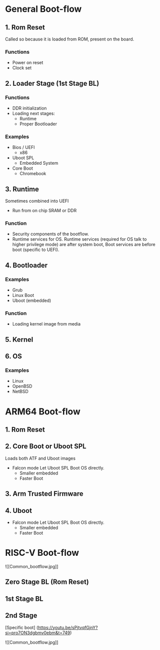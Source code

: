 # General Boot-flow
## 1. Rom Reset 
Called so because it is loaded from ROM, present on the board.
### Functions 
- Power on reset
- Clock set

## 2. Loader Stage (1st Stage BL)
### Functions
 - DDR initialization
 - Loading next stages:
	 - Runtime
	 - Proper Bootloader
### Examples
- Bios / UEFI
	- x86 
- Uboot SPL
	- Embedded System
- Core Boot
	- Chromebook


## 3. Runtime
Sometimes combined into UEFI 
- Run from on chip SRAM or DDR 
### Function
- Security components of the bootflow.
- Runtime services for OS.
Runtime services (required for OS talk to higher privilege mode) are after system boot, Boot services are before boot (specific to UEFI).

  
## 4. Bootloader
### Examples
- Grub 
- Linux Boot
- Uboot (embedded)
### Function
- Loading kernel image from media

## 5. Kernel
## 6. OS
### Examples
- Linux
- OpenBSD
- NetBSD



# ARM64 Boot-flow
## 1. Rom Reset
## 2. Core Boot or Uboot SPL
Loads both ATF and Uboot images
- Falcon mode
	Let Uboot SPL Boot OS directly.
	- Smaller embedded
	- Faster Boot
## 3. Arm Trusted Firmware
## 4. Uboot
- Falcon mode
	Let Uboot SPL Boot OS directly.
	- Smaller embedded
	- Faster Boot

# RISC-V Boot-flow
![[Common_bootflow.jpg]]
## Zero Stage BL (Rom Reset)
## 1st Stage BL 
## 2nd Stage

[Specific boot] (https://youtu.be/sPjtvqfGjnY?si=pro7ON3dgbmv0ebm&t=749)

![[Common_bootflow.jpg]]



